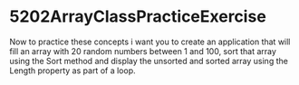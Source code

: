 # 5202ArrayClassPracticeExercise
Now to practice these concepts i want you to create an application that will fill an array with 20 random numbers between 1 and 100, sort that array using the Sort method and display the unsorted and sorted array using the Length property as part of a loop.
